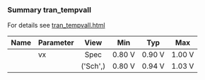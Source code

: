 ### Summary tran_tempvall

For details see <a href='tran_tempvall.html'>tran_tempvall.html</a>

|**Name**|**Parameter**|**View**|**Min** | **Typ** | **Max**|
|:---|:---|:---:|:---:|:---:|:---:|
||vx | Spec | 0.80 V | 0.90 V | 1.00 V |
| | | ('Sch',)|0.80 V | 0.94 V | 1.03 V |
